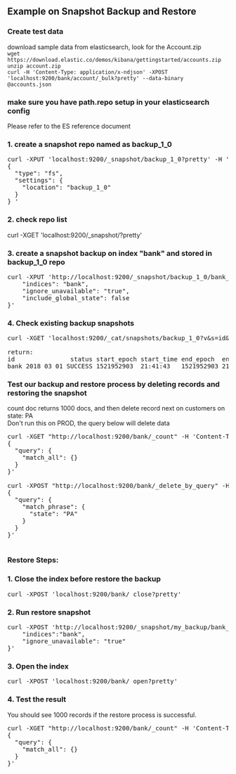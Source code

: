 ## Example on Snapshot Backup and Restore

### Create test data  
download sample data from elasticsearch, look for the Account.zip  
`wget https://download.elastic.co/demos/kibana/gettingstarted/accounts.zip`  
`unzip account.zip`  
`curl -H 'Content-Type: application/x-ndjson' -XPOST 'localhost:9200/bank/account/_bulk?pretty' --data-binary @accounts.json`  

### make sure you have path.repo setup in your elasticsearch config
Please refer to the ES reference document

### 1. create a snapshot repo named as backup_1_0
<pre>
curl -XPUT 'localhost:9200/_snapshot/backup_1_0?pretty' -H 'Content-Type: application/json' -d'  
{  
  "type": "fs",  
  "settings": {  
    "location": "backup_1_0"  
  }  
} ' 
</pre>

### 2. check repo list
curl -XGET 'localhost:9200/_snapshot/?pretty'  

### 3. create a snapshot backup on index "bank" and stored in backup_1_0 repo
<pre>
curl -XPUT 'http://localhost:9200/_snapshot/backup_1_0/bank_2018_03_01?wait_for_completion=false' -H 'Content-Type: application/json' -d '{
	"indices": "bank",
	"ignore_unavailable": "true",
	"include_global_state": false
}'
</pre>

### 4. Check existing backup snapshots
<pre>
curl -XGET 'localhost:9200/_cat/snapshots/backup_1_0?v&s=id&pretty'

return:
id               status start_epoch start_time end_epoch  end_time duration indices successful_shards failed_shards total_shards
bank_2018_03_01 SUCCESS 1521952903  21:41:43   1521952903 21:41:43     75ms  
</pre>
### Test our backup and restore process by deleting records and restoring the snapshot
count doc returns 1000 docs, and then delete record next on customers on state: PA  
Don't run this on PROD, the query below will delete data 
<pre>
curl -XGET "http://localhost:9200/bank/_count" -H 'Content-Type: application/json' -d'
{
  "query": {
    "match_all": {}
  }
}'

curl -XPOST "http://localhost:9200/bank/_delete_by_query" -H 'Content-Type: application/json' -d'
{
  "query": {
    "match_phrase": {
      "state": "PA"
    }
  }
}'

</pre>

### Restore Steps:
### 1. Close the index before restore the backup
<pre>
curl -XPOST 'localhost:9200/bank/_close?pretty'
</pre>

### 2. Run restore snapshot
<pre>
curl -XPOST 'http://localhost:9200/_snapshot/my_backup/bank_2018_03_28/_restore?pretty' -H 'Content-Type: application/json' -d '{
	"indices":"bank",
	"ignore_unavailable": "true"
}'
</pre>
### 3. Open the index
<pre>
curl -XPOST 'localhost:9200/bank/_open?pretty'
</pre>
### 4. Test the result
You should see 1000 records if the restore process is successful.
<pre>
curl -XGET "http://localhost:9200/bank/_count" -H 'Content-Type: application/json' -d'
{
  "query": {
    "match_all": {}
  }
}'
</pre>
